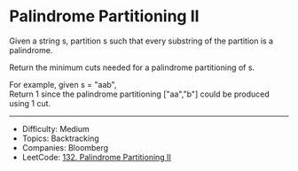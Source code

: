 # Palindrome Partitioning II

Given a string s, partition s such that every substring of the partition is a palindrome.

Return the minimum cuts needed for a palindrome partitioning of s.

For example, given s = "aab",  
Return 1 since the palindrome partitioning ["aa","b"] could be produced using 1 cut.

---

* Difficulty: Medium
* Topics: Backtracking
* Companies: Bloomberg
* LeetCode: [132. Palindrome Partitioning II](https://leetcode.com/problems/palindrome-partitioning-ii/description/)
